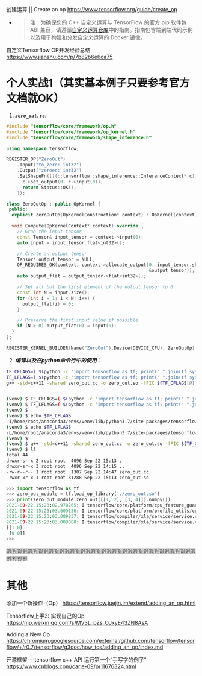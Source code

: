
创建运算 || Create an op https://www.tensorflow.org/guide/create_op
- > 注：为确保您的 C++ 自定义运算与 TensorFlow 的官方 pip 软件包 ABI 兼容，请遵循[自定义运算仓库](https://github.com/tensorflow/custom-op)中的指南。指南包含端到端代码示例以及用于构建和分发自定义运算的 Docker 镜像。

自定义Tensorflow OP开发经验总结 https://www.jianshu.com/p/7b82b6e6ca75

# 个人实战1（其实基本例子只要参考官方文档就OK）

1. ***`zero_out.cc`***:
```cpp
#include "tensorflow/core/framework/op.h"
#include "tensorflow/core/framework/op_kernel.h"
#include "tensorflow/core/framework/shape_inference.h"

using namespace tensorflow;

REGISTER_OP("ZeroOut")
    .Input("to_zero: int32")
    .Output("zeroed: int32")
    .SetShapeFn([](::tensorflow::shape_inference::InferenceContext* c) {
      c->set_output(0, c->input(0));
      return Status::OK();
    });

class ZeroOutOp : public OpKernel {
 public:
  explicit ZeroOutOp(OpKernelConstruction* context) : OpKernel(context) {}

  void Compute(OpKernelContext* context) override {
    // Grab the input tensor
    const Tensor& input_tensor = context->input(0);
    auto input = input_tensor.flat<int32>();

    // Create an output tensor
    Tensor* output_tensor = NULL;
    OP_REQUIRES_OK(context, context->allocate_output(0, input_tensor.shape(),
                                                     &output_tensor));
    auto output_flat = output_tensor->flat<int32>();

    // Set all but the first element of the output tensor to 0.
    const int N = input.size();
    for (int i = 1; i < N; i++) {
      output_flat(i) = 0;
    }

    // Preserve the first input value if possible.
    if (N > 0) output_flat(0) = input(0);
  }
};

REGISTER_KERNEL_BUILDER(Name("ZeroOut").Device(DEVICE_CPU), ZeroOutOp);
```

2. ***编译以及在python命令行中的使用***：
```sh
TF_CFLAGS=( $(python -c 'import tensorflow as tf; print(" ".join(tf.sysconfig.get_compile_flags()))') )
TF_LFLAGS=( $(python -c 'import tensorflow as tf; print(" ".join(tf.sysconfig.get_link_flags()))') )
g++ -std=c++11 -shared zero_out.cc -o zero_out.so -fPIC ${TF_CFLAGS[@]} ${TF_LFLAGS[@]} -O2


(venv) $ TF_CFLAGS=( $(python -c 'import tensorflow as tf; print(" ".join(tf.sysconfig.get_compile_flags()))') )
(venv) $ TF_LFLAGS=( $(python -c 'import tensorflow as tf; print(" ".join(tf.sysconfig.get_link_flags()))') )
(venv) $ 
(venv) $ echo $TF_CFLAGS
-I/home/root/anaconda3/envs/venv/lib/python3.7/site-packages/tensorflow_core/include
(venv) $ echo $TF_LFLAGS 
-L/home/root/anaconda3/envs/venv/lib/python3.7/site-packages/tensorflow_core
(venv) $ 
(venv) $ g++ -std=c++11 -shared zero_out.cc -o zero_out.so -fPIC ${TF_CFLAGS[@]} ${TF_LFLAGS[@]} -O2
(venv) $ ll
total 44
drwxr-sr-x 2 root root  4096 Sep 22 15:13 .
drwxr-sr-x 3 root root  4096 Sep 22 14:15 ..
-rw-r--r-- 1 root root  1307 Sep 22 14:47 zero_out.cc
-rwxr-xr-x 1 root root 31288 Sep 22 15:13 zero_out.so
```
```py
>>> import tensorflow as tf
>>> zero_out_module = tf.load_op_library('./zero_out.so')
>>> print(zero_out_module.zero_out([[1, 2], [3, 4]]).numpy())
2021-09-22 15:23:02.978265: I tensorflow/core/platform/cpu_feature_guard.cc:142] Your CPU supports instructions that this TensorFlow binary was not compiled to use: AVX2 AVX512F FMA
2021-09-22 15:23:03.009136: I tensorflow/core/platform/profile_utils/cpu_utils.cc:94] CPU Frequency: 2399995000 Hz
2021-09-22 15:23:03.009837: I tensorflow/compiler/xla/service/service.cc:168] XLA service 0x564ac2004b10 executing computations on platform Host. Devices:
2021-09-22 15:23:03.009888: I tensorflow/compiler/xla/service/service.cc:175]   StreamExecutor device (0): Host, Default Version
[[1 0]
 [0 0]]
>>> 
```

:u5272::u5272::u5272::u5272::u5272::u5272::u5272::u5272::u5272::u5272::u5272::u5272::u5272::u5272::u5272::u5272::u5272::u5272::u5272::u5272::u5272::u5272::u5272::u5272::u5272::u5272::u5272::u5272::u5272::u5272::u5272::u5272::u5272::u5272::u5272::u5272::u5272::u5272::u5272::u5272:

# 其他

添加一个新操作（Op） https://tensorflow.juejin.im/extend/adding_an_op.html

Tensorflow上手3: 实现自己的Op https://mp.weixin.qq.com/s/MV3L_pZs_OJxyE43ZN8AsA

Adding a New Op https://chromium.googlesource.com/external/github.com/tensorflow/tensorflow/+/r0.7/tensorflow/g3doc/how_tos/adding_an_op/index.md

开源框架---tensorflow c++ API 运行第一个“手写字的例子” https://www.cnblogs.com/carle-09/p/11676324.html
